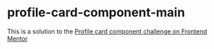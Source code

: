 # profile-card-component-main
This is a solution to the [Profile card component challenge on Frontend Mentor](https://www.frontendmentor.io/challenges/profile-card-component-cfArpWshJ)
